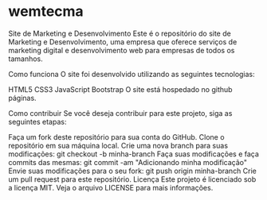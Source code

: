 # wemtecma

Site de Marketing e Desenvolvimento
Este é o repositório do site de Marketing e Desenvolvimento, uma empresa que oferece serviços de marketing digital e desenvolvimento web para empresas de todos os tamanhos.

Como funciona
O site foi desenvolvido utilizando as seguintes tecnologias:

HTML5
CSS3
JavaScript
Bootstrap
O site está hospedado no github páginas.

Como contribuir
Se você deseja contribuir para este projeto, siga as seguintes etapas:

Faça um fork deste repositório para sua conta do GitHub.
Clone o repositório em sua máquina local.
Crie uma nova branch para suas modificações: git checkout -b minha-branch
Faça suas modificações e faça commits das mesmas: git commit -am "Adicionando minha modificação"
Envie suas modificações para o seu fork: git push origin minha-branch
Crie um pull request para este repositório.
Licença
Este projeto é licenciado sob a licença MIT. Veja o arquivo LICENSE para mais informações.
